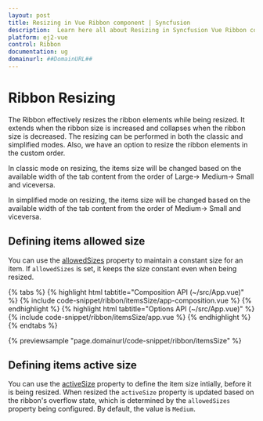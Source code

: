 ```yaml
---
layout: post
title: Resizing in Vue Ribbon component | Syncfusion
description:  Learn here all about Resizing in Syncfusion Vue Ribbon component of Syncfusion Essential JS 2 and more.
platform: ej2-vue
control: Ribbon
documentation: ug
domainurl: ##DomainURL##
--- 
```


# Ribbon Resizing

The Ribbon effectively resizes the ribbon elements while being resized. It extends when the ribbon size is increased and collapses when the ribbon size is decreased. The resizing can be performed in both the classic and simplified modes. Also, we have an option to resize the ribbon elements in the custom order.

In classic mode on resizing, the items size will be changed based on the available width of the tab content from the order of Large-> Medium-> Small and viceversa.

In simplified mode on resizing, the items size will be changed based on the available width of the tab content from the order of Medium-> Small and viceversa.

## Defining items allowed size

You can use the [allowedSizes](https://ej2.syncfusion.com/vue/documentation/api/ribbon/ribbonItem/#allowedsizes) property to maintain a constant size for an item. If `allowedSizes` is set, it keeps the size constant even when being resized.

{% tabs %}
{% highlight html tabtitle="Composition API (~/src/App.vue)" %}
{% include code-snippet/ribbon/itemsSize/app-composition.vue %}
{% endhighlight %}
{% highlight html tabtitle="Options API (~/src/App.vue)" %}
{% include code-snippet/ribbon/itemsSize/app.vue %}
{% endhighlight %}
{% endtabs %}
        
{% previewsample "page.domainurl/code-snippet/ribbon/itemsSize" %}

## Defining items active size

You can use the [activeSize](https://ej2.syncfusion.com/vue/documentation/api/ribbon/ribbonItem/#activesize) property to define the item size intially, before it is being resized. When resized the `activeSize` property is updated based on the ribbon's overflow state, which is determined by the `allowedSizes` property being configured. By default, the value is `Medium`.